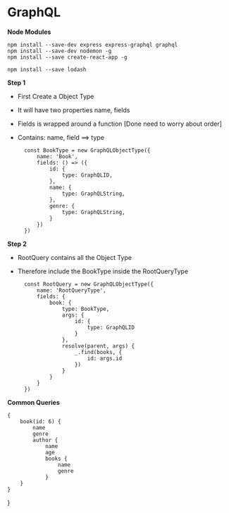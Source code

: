 # GraphQL

**Node Modules**

    npm install --save-dev express express-graphql graphql
    npm install --save-dev nodemon -g
    npm install --save create-react-app -g
    
    npm install --save lodash



**Step 1**

* First Create a Object Type
* It will have two properties name, fields
* Fields is wrapped around a function [Done need to worry about order]
* Contains: name, field ==> type

        const BookType = new GraphQLObjectType({
            name: 'Book', 
            fields: () => ({   
                id: {
                    type: GraphQLID,
                },
                name: {
                    type: GraphQLString,
                },
                genre: {
                    type: GraphQLString,
                }
            })
        })


**Step 2**

* RootQuery contains all the Object Type
* Therefore include the BookType inside the RootQueryType

        const RootQuery = new GraphQLObjectType({
            name: 'RootQueryType',
            fields: {
                book: {
                    type: BookType,
                    args: {
                        id: {
                            type: GraphQLID
                        }
                    },
                    resolve(parent, args) {
                        _.find(books, {
                            id: args.id
                        })
                    }
                } 
            }
        })


<!-- Common Queries -->
**Common Queries**

    { 
        book(id: 6) {
            name
            genre
            author {
                name
                age
                books {
                    name
                    genre
                }
        }
    }
}